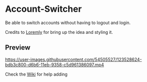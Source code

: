 # Account-Switcher
Be able to switch accounts without having to logout and login.

Credits to [Loremly](https://github.com/Loremly) for bring up the idea and styling it.

## Preview
https://user-images.githubusercontent.com/54505527/123528624-bdb3c800-d6b6-11eb-9358-c5d961386097.mp4

Check the [Wiki](https://github.com/E-boi/account-switcher/wiki/Guide) for help adding 
